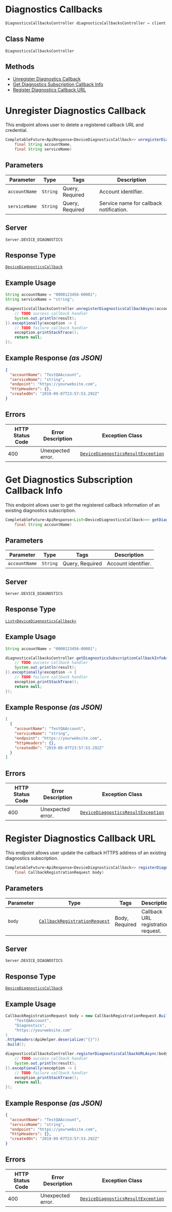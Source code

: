 # Diagnostics Callbacks

```java
DiagnosticsCallbacksController diagnosticsCallbacksController = client.getDiagnosticsCallbacksController();
```

## Class Name

`DiagnosticsCallbacksController`

## Methods

* [Unregister Diagnostics Callback](../../doc/controllers/diagnostics-callbacks.md#unregister-diagnostics-callback)
* [Get Diagnostics Subscription Callback Info](../../doc/controllers/diagnostics-callbacks.md#get-diagnostics-subscription-callback-info)
* [Register Diagnostics Callback URL](../../doc/controllers/diagnostics-callbacks.md#register-diagnostics-callback-url)


# Unregister Diagnostics Callback

This endpoint allows user to delete a registered callback URL and credential.

```java
CompletableFuture<ApiResponse<DeviceDiagnosticsCallback>> unregisterDiagnosticsCallbackAsync(
    final String accountName,
    final String serviceName)
```

## Parameters

| Parameter | Type | Tags | Description |
|  --- | --- | --- | --- |
| `accountName` | `String` | Query, Required | Account identifier. |
| `serviceName` | `String` | Query, Required | Service name for callback notification. |

## Server

`Server.DEVICE_DIAGNOSTICS`

## Response Type

[`DeviceDiagnosticsCallback`](../../doc/models/device-diagnostics-callback.md)

## Example Usage

```java
String accountName = "0000123456-00001";
String serviceName = "string";

diagnosticsCallbacksController.unregisterDiagnosticsCallbackAsync(accountName, serviceName).thenAccept(result -> {
    // TODO success callback handler
    System.out.println(result);
}).exceptionally(exception -> {
    // TODO failure callback handler
    exception.printStackTrace();
    return null;
});
```

## Example Response *(as JSON)*

```json
{
  "accountName": "TestQAAccount",
  "serviceName": "string",
  "endpoint": "https://yourwebsite.com",
  "httpHeaders": {},
  "createdOn": "2019-09-07T23:57:53.292Z"
}
```

## Errors

| HTTP Status Code | Error Description | Exception Class |
|  --- | --- | --- |
| 400 | Unexpected error. | [`DeviceDiagnosticsResultException`](../../doc/models/device-diagnostics-result-exception.md) |


# Get Diagnostics Subscription Callback Info

This endpoint allows user to get the registered callback information of an existing diagnostics subscription.

```java
CompletableFuture<ApiResponse<List<DeviceDiagnosticsCallback>>> getDiagnosticsSubscriptionCallbackInfoAsync(
    final String accountName)
```

## Parameters

| Parameter | Type | Tags | Description |
|  --- | --- | --- | --- |
| `accountName` | `String` | Query, Required | Account identifier. |

## Server

`Server.DEVICE_DIAGNOSTICS`

## Response Type

[`List<DeviceDiagnosticsCallback>`](../../doc/models/device-diagnostics-callback.md)

## Example Usage

```java
String accountName = "0000123456-00001";

diagnosticsCallbacksController.getDiagnosticsSubscriptionCallbackInfoAsync(accountName).thenAccept(result -> {
    // TODO success callback handler
    System.out.println(result);
}).exceptionally(exception -> {
    // TODO failure callback handler
    exception.printStackTrace();
    return null;
});
```

## Example Response *(as JSON)*

```json
[
  {
    "accountName": "TestQAAccount",
    "serviceName": "string",
    "endpoint": "https://yourwebsite.com",
    "httpHeaders": {},
    "createdOn": "2019-09-07T23:57:53.292Z"
  }
]
```

## Errors

| HTTP Status Code | Error Description | Exception Class |
|  --- | --- | --- |
| 400 | Unexpected error. | [`DeviceDiagnosticsResultException`](../../doc/models/device-diagnostics-result-exception.md) |


# Register Diagnostics Callback URL

This endpoint allows user update the callback HTTPS address of an existing diagnostics subscription.

```java
CompletableFuture<ApiResponse<DeviceDiagnosticsCallback>> registerDiagnosticsCallbackURLAsync(
    final CallbackRegistrationRequest body)
```

## Parameters

| Parameter | Type | Tags | Description |
|  --- | --- | --- | --- |
| `body` | [`CallbackRegistrationRequest`](../../doc/models/callback-registration-request.md) | Body, Required | Callback URL registration request. |

## Server

`Server.DEVICE_DIAGNOSTICS`

## Response Type

[`DeviceDiagnosticsCallback`](../../doc/models/device-diagnostics-callback.md)

## Example Usage

```java
CallbackRegistrationRequest body = new CallbackRegistrationRequest.Builder(
    "TestQAAccount",
    "Diagnostics",
    "https://yourwebsite.com"
)
.httpHeaders(ApiHelper.deserialize("{}"))
.build();

diagnosticsCallbacksController.registerDiagnosticsCallbackURLAsync(body).thenAccept(result -> {
    // TODO success callback handler
    System.out.println(result);
}).exceptionally(exception -> {
    // TODO failure callback handler
    exception.printStackTrace();
    return null;
});
```

## Example Response *(as JSON)*

```json
{
  "accountName": "TestQAAccount",
  "serviceName": "string",
  "endpoint": "https://yourwebsite.com",
  "httpHeaders": {},
  "createdOn": "2019-09-07T23:57:53.292Z"
}
```

## Errors

| HTTP Status Code | Error Description | Exception Class |
|  --- | --- | --- |
| 400 | Unexpected error. | [`DeviceDiagnosticsResultException`](../../doc/models/device-diagnostics-result-exception.md) |

